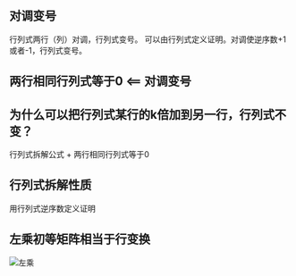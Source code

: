 ## 对调变号
行列式两行（列）对调，行列式变号。
可以由行列式定义证明。对调使逆序数+1或者-1，行列式变号。

## 两行相同行列式等于0  <== 对调变号

## 为什么可以把行列式某行的k倍加到另一行，行列式不变？

行列式拆解公式  +  两行相同行列式等于0
## 行列式拆解性质
用行列式逆序数定义证明


## 左乘初等矩阵相当于行变换
![左乘](https://img-my.csdn.net/uploads/201303/04/1362388520_4971.GIF)

